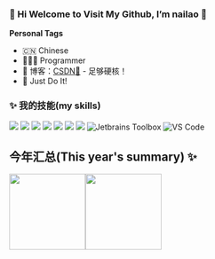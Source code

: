 ### 👋 Hi Welcome to Visit My Github, I’m nailao 🧀


**Personal Tags**

- 🇨🇳  Chinese
- 🧑🏻‍💻 Programmer
- :pencil: 博客：[CSDN💬](https://blog.csdn.net/qq_45651302) - 足够硬核！
- 💪 Just Do It!


### ✨ 我的技能(my skills)   

![](https://img.shields.io/badge/-Java-4C7491?style=flat-square&logo=java&logoColor=fff)
![](https://img.shields.io/badge/-Spring-5FB832?style=flat-square&logo=Spring&logoColor=fff)
![](https://img.shields.io/badge/-MySQL-4479A1?style=flat-square&logo=MySQL&logoColor=fff)
![](https://img.shields.io/badge/-Redis-DC382D?style=flat-square&logo=Redis&logoColor=fff)
![](https://img.shields.io/badge/-Python-3e74a2?style=flat-square&logo=Python&logoColor=fff)
![](https://img.shields.io/badge/-Linux-000000?style=flat-square&logo=Linux&logoColor=fff)
![](https://img.shields.io/badge/-Git-E84E31?style=flat-square&logo=Git&logoColor=fff)
![Jetbrains Toolbox](https://img.shields.io/badge/Jetbrains-Toolbox-007ACC?style=flat-square&logo=intellij-idea&logoColor=ffffff) ![VS Code](http://img.shields.io/badge/-VS%20Code-007ACC?style=flat-square&logo=visual-studio-code&logoColor=ffffff) 


## 今年汇总(This year's summary) ✨

<img align="" height="137px" src="https://github-readme-stats.vercel.app/api?username=code-nailao&hide_title=true&hide_border=true&show_icons=true&include_all_commits=true&line_height=21&bg_color=0,EC6C6C,FFD479,FFFC79,73FA79&theme=graywhite&locale=cn" /><img align="" height="137px" src="https://github-readme-stats.vercel.app/api/top-langs/?username=liyupi&hide_title=true&hide_border=true&layout=compact&bg_color=0,73FA79,73FDFF,D783FF&theme=graywhite&locale=cn" />


